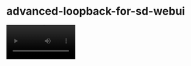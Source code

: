 # advanced-loopback-for-sd-webui

<video src='https://raw.githubusercontent.com/Extraltodeus/advanced-loopback-for-sd-webui/main/life.mp4' width=180/>
